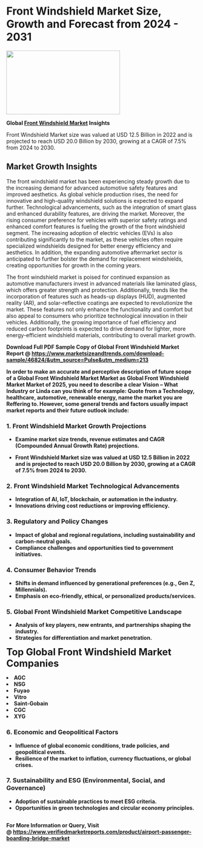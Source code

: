 <H1>Front Windshield Market Size, Growth and Forecast from 2024 - 2031</H1><img class="aligncenter size-medium wp-image-584254" src="https://thirdeyenews.in/wp-content/uploads/2024/09/Global-Market-Research-300x168.jpeg" alt="" width="300" height="168" /><p><strong>Global&nbsp;<a href="https://www.marketsizeandtrends.com/download-sample/46824/&amp;utm_source=Pulse&amp;utm_medium=213">Front Windshield Market</a> Insights</strong></p><p>Front Windshield Market size was valued at USD 12.5 Billion in 2022 and is projected to reach USD 20.0 Billion by 2030, growing at a CAGR of 7.5% from 2024 to 2030.</p><p><h2>Market Growth Insights</h2> <p>The front windshield market has been experiencing steady growth due to the increasing demand for advanced automotive safety features and improved aesthetics. As global vehicle production rises, the need for innovative and high-quality windshield solutions is expected to expand further. Technological advancements, such as the integration of smart glass and enhanced durability features, are driving the market. Moreover, the rising consumer preference for vehicles with superior safety ratings and enhanced comfort features is fueling the growth of the front windshield segment. The increasing adoption of electric vehicles (EVs) is also contributing significantly to the market, as these vehicles often require specialized windshields designed for better energy efficiency and aesthetics. In addition, the expanding automotive aftermarket sector is anticipated to further bolster the demand for replacement windshields, creating opportunities for growth in the coming years.</p> <p><strong></strong></p> <p>The front windshield market is poised for continued expansion as automotive manufacturers invest in advanced materials like laminated glass, which offers greater strength and protection. Additionally, trends like the incorporation of features such as heads-up displays (HUD), augmented reality (AR), and solar-reflective coatings are expected to revolutionize the market. These features not only enhance the functionality and comfort but also appeal to consumers who prioritize technological innovation in their vehicles. Additionally, the growing importance of fuel efficiency and reduced carbon footprints is expected to drive demand for lighter, more energy-efficient windshield materials, contributing to overall market growth.</p> <p><strong></p><p><span class=""><strong>Download Full PDF Sample Copy of Global Front Windshield Market Report</strong> @ <a href="https://www.marketsizeandtrends.com/download-sample/46824/&amp;utm_source=Pulse&amp;utm_medium=213" target="_blank">https://www.marketsizeandtrends.com/download-sample/46824/&amp;utm_source=Pulse&amp;utm_medium=213</a></span></p><p>In order to make an accurate and perceptive description of future scope of a Global&nbsp;Front Windshield Market Market as Global&nbsp;Front Windshield Market Market of 2025, you need to describe a clear Vision &ndash; What Industry or Linda can you think of for example: Quote from a Technology, healthcare, automotive, renewable energy, name the market you are Reffering to. However, some general trends and factors usually impact market reports and their future outlook include:</p><h3>1.&nbsp;<strong>Front Windshield Market Growth Projections</strong></h3><ul><li>Examine market size trends, revenue estimates and CAGR (Compounded Annual Growth Rate) projections.</li><li><p>Front Windshield Market size was valued at USD 12.5 Billion in 2022 and is projected to reach USD 20.0 Billion by 2030, growing at a CAGR of 7.5% from 2024 to 2030.</p></li></ul><h3>2.&nbsp;<strong>Front Windshield Market Technological Advancements</strong></h3><ul><li>Integration of AI, IoT, blockchain, or automation in the industry.</li><li>Innovations driving cost reductions or improving efficiency.</li></ul><h3>3.&nbsp;<strong>Regulatory and Policy Changes</strong></h3><ul><li>Impact of global and regional regulations, including sustainability and carbon-neutral goals.</li><li>Compliance challenges and opportunities tied to government initiatives.</li></ul><h3>4.&nbsp;<strong>Consumer Behavior Trends</strong></h3><ul><li>Shifts in demand influenced by generational preferences (e.g., Gen Z, Millennials).</li><li>Emphasis on eco-friendly, ethical, or personalized products/services.</li></ul><h3>5.&nbsp;<strong>Global Front Windshield Market Competitive Landscape</strong></h3><ul><li>Analysis of key players, new entrants, and partnerships shaping the industry.</li><li>Strategies for differentiation and market penetration.</li></ul><p data-pm-slice="1 1 []"><span style="color: inherit; font-family: inherit; font-size: 25px;">Top Global Front Windshield Market Companies</span></p><div class="" data-test-id=""><p><li>AGC</li><li> NSG</li><li> Fuyao</li><li> Vitro</li><li> Saint-Gobain</li><li> CGC</li><li> XYG</li></p></div><h3>6.&nbsp;<strong>Economic and Geopolitical Factors</strong></h3><ul><li>Influence of global economic conditions, trade policies, and geopolitical events.</li><li>Resilience of the market to inflation, currency fluctuations, or global crises.</li></ul><h3>7.&nbsp;<strong>Sustainability and ESG (Environmental, Social, and Governance)</strong></h3><ul><li>Adoption of sustainable practices to meet ESG criteria.</li><li>Opportunities in green technologies and circular economy principles.</li></ul><h2><strong style="font-size: 14px;">For More Information or Query, Visit @&nbsp;</strong><a style="background-color: #ffffff; font-size: 14px;" href="https://www.marketsizeandtrends.com/report/front-windshield-market/" target="_blank">https://www.verifiedmarketreports.com/product/airport-passenger-boarding-bridge-market</a></h2>
